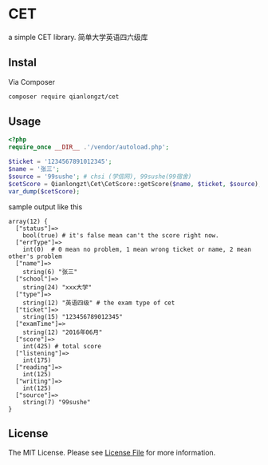 # CET
a simple CET library. 简单大学英语四六级库

## Instal

Via Composer

``` bash
composer require qianlongzt/cet
```
## Usage

``` php
<?php
require_once __DIR__ .'/vendor/autoload.php';

$ticket = '1234567891012345';
$name = '张三';
$source = '99sushe'; # chsi (学信网), 99sushe(99宿舍)
$cetScore = Qianlongzt\Cet\CetScore::getScore($name, $ticket, $source);
var_dump($cetScore);
```
sample output like this
```
array(12) {
  ["status"]=>
    bool(true) # it's false mean can't the score right now.
  ["errType"]=>
    int(0)  # 0 mean no problem, 1 mean wrong ticket or name, 2 mean other's problem
  ["name"]=>
    string(6) "张三" 
  ["school"]=>
    string(24) "xxx大学"
  ["type"]=>
    string(12) "英语四级" # the exam type of cet
  ["ticket"]=>
    string(15) "123456789012345"
  ["examTime"]=>
    string(12) "2016年06月"
  ["score"]=>
    int(425) # total score
  ["listening"]=>
    int(175) 
  ["reading"]=>
    int(125)
  ["writing"]=>
    int(125)
  ["source"]=>
    string(7) "99sushe"
}

``` 
## License

The MIT License. Please see [License File](LICENSE.md) for more information.

